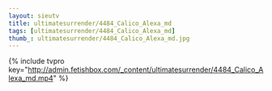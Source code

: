 ```yaml
--- 
layout: sieutv
title: ultimatesurrender/4484_Calico_Alexa_md
tags: [ultimatesurrender/4484_Calico_Alexa_md]
thumb_: ultimatesurrender/4484_Calico_Alexa_md.jpg
---
```

{% include tvpro key="http://admin.fetishbox.com/_content/ultimatesurrender/4484_Calico_Alexa_md.mp4" %} 

